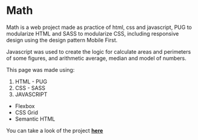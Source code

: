 # Math

Math is a web project made as practice of html, css and javascript, PUG to modularize HTML and SASS to modularize CSS, including responsive design using the design pattern Mobile First.

Javascript was used to create the logic for calculate areas and perimeters of some figures, and arithmetic average, median and model of numbers.

This page was made using:

1. HTML - PUG
2. CSS - SASS
3. JAVASCRIPT

- Flexbox
- CSS Grid
- Semantic HTML


You can take a look of the project [**here**](https://julianlizarazo.github.io/Matematicas/ "here")
